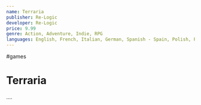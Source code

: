 ```yaml
---
name: Terraria
publisher: Re-Logic
developer: Re-Logic
price: 9.99
genre: Action, Adventure, Indie, RPG
languages: English, French, Italian, German, Spanish - Spain, Polish, Portuguese - Brazil, Russian, Simplified Chinese
---
```

#games

# Terraria

....